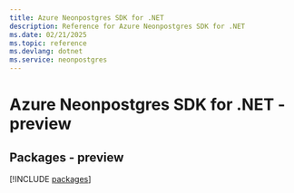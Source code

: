 ```yaml
---
title: Azure Neonpostgres SDK for .NET
description: Reference for Azure Neonpostgres SDK for .NET
ms.date: 02/21/2025
ms.topic: reference
ms.devlang: dotnet
ms.service: neonpostgres
---
```

# Azure Neonpostgres SDK for .NET - preview
## Packages - preview
[!INCLUDE [packages](neonpostgres-index.md)]